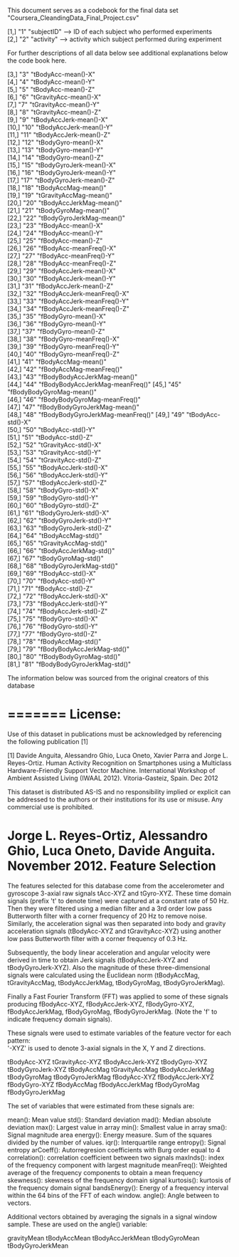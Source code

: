 This document serves as a codebook for the final data set "Coursera_CleandingData_Final_Project.csv"

 [1,] "1"  "subjectID" --> ID of each subject who performed experiments                      
 [2,] "2"  "activity" --> activity which subject performed during experiment
 
 For further descriptions of all data below see additional explanations below the code book here. 
 
 [3,] "3"  "tBodyAcc-mean()-X"              
 [4,] "4"  "tBodyAcc-mean()-Y"              
 [5,] "5"  "tBodyAcc-mean()-Z"              
 [6,] "6"  "tGravityAcc-mean()-X"           
 [7,] "7"  "tGravityAcc-mean()-Y"           
 [8,] "8"  "tGravityAcc-mean()-Z"           
 [9,] "9"  "tBodyAccJerk-mean()-X"          
[10,] "10" "tBodyAccJerk-mean()-Y"          
[11,] "11" "tBodyAccJerk-mean()-Z"          
[12,] "12" "tBodyGyro-mean()-X"             
[13,] "13" "tBodyGyro-mean()-Y"             
[14,] "14" "tBodyGyro-mean()-Z"             
[15,] "15" "tBodyGyroJerk-mean()-X"         
[16,] "16" "tBodyGyroJerk-mean()-Y"         
[17,] "17" "tBodyGyroJerk-mean()-Z"         
[18,] "18" "tBodyAccMag-mean()"             
[19,] "19" "tGravityAccMag-mean()"          
[20,] "20" "tBodyAccJerkMag-mean()"         
[21,] "21" "tBodyGyroMag-mean()"            
[22,] "22" "tBodyGyroJerkMag-mean()"        
[23,] "23" "fBodyAcc-mean()-X"              
[24,] "24" "fBodyAcc-mean()-Y"              
[25,] "25" "fBodyAcc-mean()-Z"              
[26,] "26" "fBodyAcc-meanFreq()-X"          
[27,] "27" "fBodyAcc-meanFreq()-Y"          
[28,] "28" "fBodyAcc-meanFreq()-Z"          
[29,] "29" "fBodyAccJerk-mean()-X"          
[30,] "30" "fBodyAccJerk-mean()-Y"          
[31,] "31" "fBodyAccJerk-mean()-Z"          
[32,] "32" "fBodyAccJerk-meanFreq()-X"      
[33,] "33" "fBodyAccJerk-meanFreq()-Y"      
[34,] "34" "fBodyAccJerk-meanFreq()-Z"      
[35,] "35" "fBodyGyro-mean()-X"             
[36,] "36" "fBodyGyro-mean()-Y"             
[37,] "37" "fBodyGyro-mean()-Z"             
[38,] "38" "fBodyGyro-meanFreq()-X"         
[39,] "39" "fBodyGyro-meanFreq()-Y"         
[40,] "40" "fBodyGyro-meanFreq()-Z"         
[41,] "41" "fBodyAccMag-mean()"             
[42,] "42" "fBodyAccMag-meanFreq()"         
[43,] "43" "fBodyBodyAccJerkMag-mean()"     
[44,] "44" "fBodyBodyAccJerkMag-meanFreq()" 
[45,] "45" "fBodyBodyGyroMag-mean()"        
[46,] "46" "fBodyBodyGyroMag-meanFreq()"    
[47,] "47" "fBodyBodyGyroJerkMag-mean()"    
[48,] "48" "fBodyBodyGyroJerkMag-meanFreq()"
[49,] "49" "tBodyAcc-std()-X"               
[50,] "50" "tBodyAcc-std()-Y"               
[51,] "51" "tBodyAcc-std()-Z"               
[52,] "52" "tGravityAcc-std()-X"            
[53,] "53" "tGravityAcc-std()-Y"            
[54,] "54" "tGravityAcc-std()-Z"            
[55,] "55" "tBodyAccJerk-std()-X"           
[56,] "56" "tBodyAccJerk-std()-Y"           
[57,] "57" "tBodyAccJerk-std()-Z"           
[58,] "58" "tBodyGyro-std()-X"              
[59,] "59" "tBodyGyro-std()-Y"              
[60,] "60" "tBodyGyro-std()-Z"              
[61,] "61" "tBodyGyroJerk-std()-X"          
[62,] "62" "tBodyGyroJerk-std()-Y"          
[63,] "63" "tBodyGyroJerk-std()-Z"          
[64,] "64" "tBodyAccMag-std()"              
[65,] "65" "tGravityAccMag-std()"           
[66,] "66" "tBodyAccJerkMag-std()"          
[67,] "67" "tBodyGyroMag-std()"             
[68,] "68" "tBodyGyroJerkMag-std()"         
[69,] "69" "fBodyAcc-std()-X"               
[70,] "70" "fBodyAcc-std()-Y"               
[71,] "71" "fBodyAcc-std()-Z"               
[72,] "72" "fBodyAccJerk-std()-X"           
[73,] "73" "fBodyAccJerk-std()-Y"           
[74,] "74" "fBodyAccJerk-std()-Z"           
[75,] "75" "fBodyGyro-std()-X"              
[76,] "76" "fBodyGyro-std()-Y"              
[77,] "77" "fBodyGyro-std()-Z"              
[78,] "78" "fBodyAccMag-std()"              
[79,] "79" "fBodyBodyAccJerkMag-std()"      
[80,] "80" "fBodyBodyGyroMag-std()"         
[81,] "81" "fBodyBodyGyroJerkMag-std()"    

The information below was sourced from the original creators of this database

=======
License:
========
Use of this dataset in publications must be acknowledged by referencing the following publication [1] 

[1] Davide Anguita, Alessandro Ghio, Luca Oneto, Xavier Parra and Jorge L. Reyes-Ortiz. Human Activity Recognition on Smartphones using a Multiclass Hardware-Friendly Support Vector Machine. International Workshop of Ambient Assisted Living (IWAAL 2012). Vitoria-Gasteiz, Spain. Dec 2012

This dataset is distributed AS-IS and no responsibility implied or explicit can be addressed to the authors or their institutions for its use or misuse. Any commercial use is prohibited.

Jorge L. Reyes-Ortiz, Alessandro Ghio, Luca Oneto, Davide Anguita. November 2012.
Feature Selection 
=================

The features selected for this database come from the accelerometer and gyroscope 3-axial raw signals tAcc-XYZ and tGyro-XYZ. These time domain signals (prefix 't' to denote time) were captured at a constant rate of 50 Hz. Then they were filtered using a median filter and a 3rd order low pass Butterworth filter with a corner frequency of 20 Hz to remove noise. Similarly, the acceleration signal was then separated into body and gravity acceleration signals (tBodyAcc-XYZ and tGravityAcc-XYZ) using another low pass Butterworth filter with a corner frequency of 0.3 Hz. 

Subsequently, the body linear acceleration and angular velocity were derived in time to obtain Jerk signals (tBodyAccJerk-XYZ and tBodyGyroJerk-XYZ). Also the magnitude of these three-dimensional signals were calculated using the Euclidean norm (tBodyAccMag, tGravityAccMag, tBodyAccJerkMag, tBodyGyroMag, tBodyGyroJerkMag). 

Finally a Fast Fourier Transform (FFT) was applied to some of these signals producing fBodyAcc-XYZ, fBodyAccJerk-XYZ, fBodyGyro-XYZ, fBodyAccJerkMag, fBodyGyroMag, fBodyGyroJerkMag. (Note the 'f' to indicate frequency domain signals). 

These signals were used to estimate variables of the feature vector for each pattern:  
'-XYZ' is used to denote 3-axial signals in the X, Y and Z directions.

tBodyAcc-XYZ
tGravityAcc-XYZ
tBodyAccJerk-XYZ
tBodyGyro-XYZ
tBodyGyroJerk-XYZ
tBodyAccMag
tGravityAccMag
tBodyAccJerkMag
tBodyGyroMag
tBodyGyroJerkMag
fBodyAcc-XYZ
fBodyAccJerk-XYZ
fBodyGyro-XYZ
fBodyAccMag
fBodyAccJerkMag
fBodyGyroMag
fBodyGyroJerkMag

The set of variables that were estimated from these signals are: 

mean(): Mean value
std(): Standard deviation
mad(): Median absolute deviation 
max(): Largest value in array
min(): Smallest value in array
sma(): Signal magnitude area
energy(): Energy measure. Sum of the squares divided by the number of values. 
iqr(): Interquartile range 
entropy(): Signal entropy
arCoeff(): Autorregresion coefficients with Burg order equal to 4
correlation(): correlation coefficient between two signals
maxInds(): index of the frequency component with largest magnitude
meanFreq(): Weighted average of the frequency components to obtain a mean frequency
skewness(): skewness of the frequency domain signal 
kurtosis(): kurtosis of the frequency domain signal 
bandsEnergy(): Energy of a frequency interval within the 64 bins of the FFT of each window.
angle(): Angle between to vectors.

Additional vectors obtained by averaging the signals in a signal window sample. These are used on the angle() variable:

gravityMean
tBodyAccMean
tBodyAccJerkMean
tBodyGyroMean
tBodyGyroJerkMean

